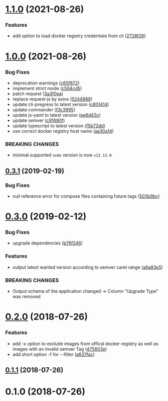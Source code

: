 # [1.1.0](https://github.com/solunio/dc-outdated/compare/v1.0.0...v1.1.0) (2021-08-26)


### Features

* add option to load docker registry credentials from cli ([2728f26](https://github.com/solunio/dc-outdated/commit/2728f26dc9527add13ea5ad7eef3d94e707e5b3a))



# [1.0.0](https://github.com/solunio/dc-outdated/compare/v0.3.1...v1.0.0) (2021-08-26)


### Bug Fixes

* deprecation warnings ([c65f872](https://github.com/solunio/dc-outdated/commit/c65f8722a8e3c26174f631a9e14b557793d6c3e3))
* implement strict mode ([c564cd5](https://github.com/solunio/dc-outdated/commit/c564cd532d96d6a6ea9b745c8d13ac6d3273c684))
* patch request ([3a3f0ea](https://github.com/solunio/dc-outdated/commit/3a3f0ea125874d19643cdd423d11e7e368535864))
* replace request-js by axios ([5244989](https://github.com/solunio/dc-outdated/commit/52449896b13a7bb0b22780a04727e4a5326eaf94))
* update cli-pregress to latest version ([c801414](https://github.com/solunio/dc-outdated/commit/c8014144e338c5f1a05a90696a83a19722d7e90c))
* update commander ([f3c3995](https://github.com/solunio/dc-outdated/commit/f3c3995f84ea10080a35058537d82412a3354dfe))
* update js-yaml to latest version ([ee6d43c](https://github.com/solunio/dc-outdated/commit/ee6d43cd36cc3c6df283235a7fa7357c0b9d8506))
* update semver ([c91690f](https://github.com/solunio/dc-outdated/commit/c91690fa9eeac29abe27f3e6417eb9e782455f31))
* update typescript to latest version ([f5b72dd](https://github.com/solunio/dc-outdated/commit/f5b72dd69240d50c105219a730d3619bfe93f559))
* use correct docker registry host name ([aa30a14](https://github.com/solunio/dc-outdated/commit/aa30a14f21fb543b40c1383f647c7bf30acee42a))


### BREAKING CHANGES

* minimal supported `node` version is now `v12.13.0`



## [0.3.1](https://github.com/solunio/dc-outdated/compare/v0.3.0...v0.3.1) (2019-02-19)


### Bug Fixes

* null reference error for compose files containing future tags ([503b9bc](https://github.com/solunio/dc-outdated/commit/503b9bc))



# [0.3.0](https://github.com/solunio/dc-outdated/compare/v0.2.0...v0.3.0) (2019-02-12)


### Bug Fixes

* upgrade dependencies ([b76f246](https://github.com/solunio/dc-outdated/commit/b76f246))


### Features

* output latest wanted version according to semver caret range ([a6a83e5](https://github.com/solunio/dc-outdated/commit/a6a83e5))


### BREAKING CHANGES

* Output schema of the application changed -> Column
"Upgrade Type" was removed



<a name="0.2.0"></a>
# [0.2.0](https://github.com/solunio/dc-outdated/compare/v0.1.1...v0.2.0) (2018-07-26)


### Features

* add -x option to exclude images from offical docker registry as well as images with an invalid semver Tag ([475603e](https://github.com/solunio/dc-outdated/commit/475603e))
* add short option -f for --filter ([a637fac](https://github.com/solunio/dc-outdated/commit/a637fac))



<a name="0.1.1"></a>
## [0.1.1](https://github.com/solunio/dc-outdated/compare/v0.1.0...v0.1.1) (2018-07-26)



<a name="0.1.0"></a>
# 0.1.0 (2018-07-26)



